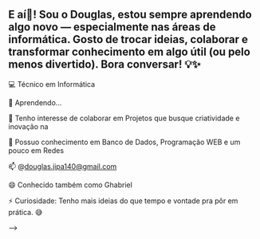   ## E aí👋! Sou o Douglas, estou sempre  aprendendo algo novo — especialmente nas áreas de informática. Gosto de trocar ideias, colaborar e transformar conhecimento em algo útil (ou pelo menos divertido). Bora conversar! 💡✨

  
💻 Técnico em Informática 

🌱 Aprendendo... 

👯 Tenho interesse de colaborar em Projetos que busque criatividade e inovação na 

💬 Possuo conhecimento em Banco de Dados, Programação WEB e um pouco em Redes

📫 @douglas.jipa140@gmail.com

😄 Conhecido também como Ghabriel

⚡ Curiosidade: Tenho mais ideias do que tempo e vontade pra pôr em prática. 😅

-->

<!--
**Douglinhs/Douglinhs** is a ✨ _special_ ✨ repository because its `README.md` (this file) appears on your GitHub profile.


